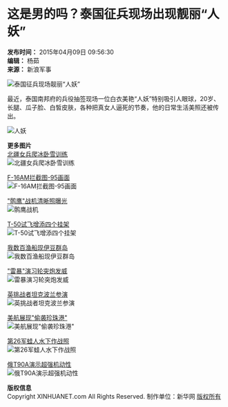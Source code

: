 # 这是男的吗？泰国征兵现场出现靓丽“人妖”

**发布时间：** 2015年04月09日 09:56:30  
**编辑：** 杨茹  
**来源：** 新浪军事  

![泰国征兵现场靓丽“人妖”](http://imgs.xinhuanet.com/photo/static/articlel.gif)

最近，泰国南邦府的兵役抽签现场一位白衣美艳“人妖”特别吸引人眼球，20岁、长腿、瓜子脸、白皙皮肤，各种把真女人逼死的节奏，他的日常生活美照还被传出。

![人妖](http://www.xinhuanet.com/photo/static/articler.gif)

**更多图片**  
[北疆女兵爬冰卧雪训练](http://news.xinhuanet.com/mil/2014-11/02/c_127168843.htm)  
![北疆女兵爬冰卧雪训练](../../titlepic/1113093529_title1n.jpg)

[F-16AM拦截图-95画面](http://news.xinhuanet.com/mil/2014-11/03/c_127172093.htm)  
![F-16AM拦截图-95画面](../../titlepic/1113093496_title1n.jpg)

["鹘鹰"战机清晰照曝光](http://news.xinhuanet.com/mil/2014-11/03/c_127170197.htm)  
![鹘鹰战机](../../titlepic/1113093456_title1n.jpg)

[T-50试飞增添四个挂架](http://news.xinhuanet.com/mil/2014-11/03/c_127170264.htm)  
![T-50试飞增添四个挂架](../../titlepic/1113093358_title1n.jpg)

[我数百渔船现伊豆群岛](http://news.xinhuanet.com/mil/2014-11/03/c_127170414.htm)  
![我数百渔船现伊豆群岛](../../titlepic/1113093302_title1n.jpg)

["雷暴"演习轮突炮发威](http://news.xinhuanet.com/mil/2014-11/03/c_127171066.htm)  
![雷暴演习轮突炮发威](../../titlepic/1113093268_title1n.jpg)

[英挑战者坦克波兰参演](http://news.xinhuanet.com/mil/2014-11/03/c_127171540.htm)  
![英挑战者坦克波兰参演](../../titlepic/1113093216_title1n.jpg)

[美航展现"偷袭珍珠港"](http://news.xinhuanet.com/mil/2014-11/03/c_127172636.htm)  
![美航展现"偷袭珍珠港"](../../titlepic/1113093059_title1n.jpg)

[第26军蛙人水下作战照](http://news.xinhuanet.com/mil/2014-10/13/c_127092147.htm)  
![第26军蛙人水下作战照](../../titlepic/1112802012_title1n.jpg)

[俄T90A演示超强机动性](http://news.xinhuanet.com/mil/2014-10/13/c_127092163.htm)  
![俄T90A演示超强机动性](../../titlepic/1112802003_title1n.jpg)

**版权信息**  
Copyright XINHUANET.com All Rights Reserved. 制作单位：新华网 [版权所有](http://www.xinhuanet.com/copyright.htm)
<!-- tcd_original_link http://www.xinhuanet.com/mil/2015-04/09/c_127672079_8.htm -->
